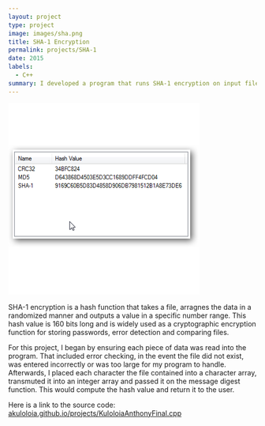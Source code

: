 ```yaml
---
layout: project
type: project
image: images/sha.png
title: SHA-1 Encryption
permalink: projects/SHA-1
date: 2015
labels:
  - C++
summary: I developed a program that runs SHA-1 encryption on input files.
---
```


<img class="ui medium right floated rounded image" src="../images/sha.png">


SHA-1 encryption is a hash function that takes a file, arragnes the data in a randomized manner and outputs a value in a specific number range.  This hash value is 160 bits long and is widely used as a cryptographic encryption function for storing passwords, error detection and comparing files.

For this project, I began by ensuring each piece of data was read into the program.  That included error checking, in the event the file did not exist, was entered incorrectly or was too large for my program to handle.  Afterwards, I placed each character the file contained into a character array, transmuted it into an integer array and passed it on the message digest function.  This would compute the hash value and return it to the user. 

Here is a link to the source code: <a href="https://github.com/akuloloia/akuloloia.github.io/blob/master/projects/KuloloiaAnthonyFinal.cpp">akuloloia.github.io/projects/KuloloiaAnthonyFinal.cpp</a>

